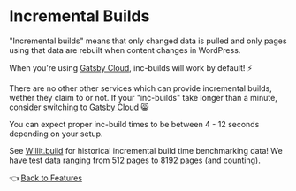 # Incremental Builds

"Incremental builds" means that only changed data is pulled and only pages using that data are rebuilt when content changes in WordPress.

When you're using [Gatsby Cloud](https://www.gatsbyjs.com/), inc-builds will work by default! :zap:

There are no other other services which can provide incremental builds, wether they claim to or not. If your "inc-builds" take longer than a minute, consider switching to [Gatsby Cloud](https://www.gatsbyjs.com/) :smile_cat:

You can expect proper inc-build times to be between 4 - 12 seconds depending on your setup.

See [Willit.build](https://willit.build/details/type/blog/source/wordpress/page-count/8192) for historical incremental build time benchmarking data! We have test data ranging from 512 pages to 8192 pages (and counting).



:point_left: [Back to Features](./index.md)

